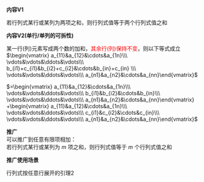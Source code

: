 **内容V1**  
  
若行列式某行或某列为两项之和，则行列式值等于两个行列式值之和  
  
**内容V2(单行/单列的可拆性)**  
  
某一行(列)元素写成两个数的加和，<font color=red>其余行(列)保持不变</font>，则以下等式成立  
$\begin{vmatrix}  
a_{11}&a_{12}&\cdots&a_{1n}\\\  
\vdots&\vdots&\ddots&\vdots\\\  
b_{i1}+c_{i1}&b_{i2}+c_{i2}&\cdots&b_{in}+c_{in}  
\\\  
\vdots&\vdots&\ddots&\vdots\\\  
a_{n1}&a_{n2}&\cdots&a_{nn}\end{vmatrix}$  
  
$=\begin{vmatrix}  
a_{11}&a_{12}&\cdots&a_{1n}\\\  
\vdots&\vdots&\ddots&\vdots\\\  
b_{i1}&b_{i2}&\cdots&b_{in}\\\  
\vdots&\vdots&\ddots&\vdots\\\  
a_{n1}&a_{n2}&\cdots&a_{nn}\end{vmatrix}  
+\begin{vmatrix}  
a_{11}&a_{12}&\cdots&a_{1n}\\\  
\vdots&\vdots&\ddots&\vdots\\\  
c_{i1}&c_{i2}&\cdots&c_{in}\\\  
\vdots&\vdots&\ddots&\vdots\\\  
a_{n1}&a_{n2}&\cdots&a_{nn}\end{vmatrix}$  
  
**推广**  
可以推广到任意有限项相加：  
若行列式某行或某列为 $m$ 项之和，则行列式值等于 $m$ 个行列式值之和  
  
**推广使用场景**  
  
行列式按任意行展开的引理2  
  
